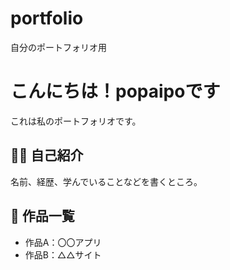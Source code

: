 # portfolio
自分のポートフォリオ用
<!DOCTYPE html> <!-- これはHTMLですよ、っていう宣言 -->
<html lang="ja"> <!-- ページの始まり。日本語のページ -->
<head>
  <meta charset="UTF-8"> <!-- 日本語を正しく表示するための設定 -->
  <meta name="viewport" content="width=device-width, initial-scale=1.0">
  <title>popaipoのポートフォリオ</title> <!-- タブに表示されるタイトル -->
</head>
<body>
  <h1>こんにちは！popaipoです</h1> <!-- 一番大きな見出し -->
  <p>これは私のポートフォリオです。</p> <!-- 説明の文章 -->

  <h2>🧑‍💻 自己紹介</h2> <!-- セクションの見出し -->
  <p>名前、経歴、学んでいることなどを書くところ。</p>

  <h2>📂 作品一覧</h2>
  <ul> <!-- 箇条書き -->
    <li>作品A：〇〇アプリ</li>
    <li>作品B：△△サイト</li>
  </ul>
</body>
</html>
